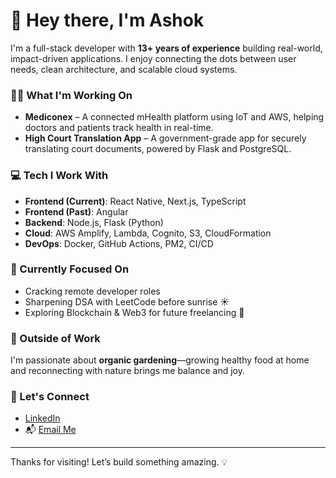 # 👋 Hey there, I'm Ashok

I'm a full-stack developer with **13+ years of experience** building real-world, impact-driven applications. I enjoy connecting the dots between user needs, clean architecture, and scalable cloud systems.

### 👨‍💻 What I'm Working On

- **Mediconex** – A connected mHealth platform using IoT and AWS, helping doctors and patients track health in real-time.
- **High Court Translation App** – A government-grade app for securely translating court documents, powered by Flask and PostgreSQL.

### 💻 Tech I Work With

- **Frontend (Current)**: React Native, Next.js, TypeScript  
- **Frontend (Past)**: Angular  
- **Backend**: Node.js, Flask (Python)  
- **Cloud**: AWS Amplify, Lambda, Cognito, S3, CloudFormation  
- **DevOps**: Docker, GitHub Actions, PM2, CI/CD

### 🚀 Currently Focused On

- Cracking remote developer roles
- Sharpening DSA with LeetCode before sunrise ☀️
- Exploring Blockchain & Web3 for future freelancing 🔗

### 🌿 Outside of Work

I'm passionate about **organic gardening**—growing healthy food at home and reconnecting with nature brings me balance and joy.


### 🔗 Let's Connect

- [LinkedIn](www.linkedin.com/in/ashok-laishram-48548322)
- 📬 [Email Me](mailto:ashok.laishram@gmail.com)

---

Thanks for visiting! Let’s build something amazing. 💡
